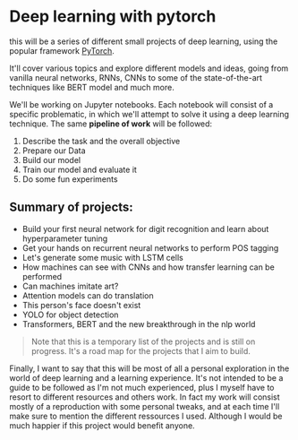 # Deep learning with pytorch
this will be a series of different small projects of deep learning, using the popular framework [PyTorch](https://pytorch.org/). 

It'll cover various topics and explore different models and ideas, going from vanilla neural networks, RNNs, CNNs to some of the state-of-the-art techniques like BERT model and much more.

We'll be working on Jupyter notebooks. Each notebook will consist of a specific problematic, in which we'll attempt to solve it using a deep learning technique. The same **pipeline of work** will be followed:
1. Describe the task and the overall objective
2. Prepare our Data
3. Build our model
4. Train our model and evaluate it
5. Do some fun experiments

## Summary of projects:
- Build your first neural network for digit recognition and learn about hyperparameter tuning
- Get your hands on recurrent neural networks to perform POS tagging
- Let's generate some music with LSTM cells
- How machines can see with CNNs and how transfer learning can be performed
- Can machines imitate art?
- Attention models can do translation
- This person's face doesn't exist
- YOLO for object detection
- Transformers, BERT and the new breakthrough in the nlp world
> Note that this is a temporary list of the projects and is still on progress. It's a road map for the projects that I aim to build.


Finally, I want to say that this will be most of all a personal exploration in the world of deep learning and a learning experience. It's not intended to be a guide to be followed as I'm not much experienced, plus I myself have to resort to different resources and others work. In fact my work will consist mostly of a reproduction with some personal tweaks, and at each time I'll make sure to mention the different ressources I used. Although I would be much happier if this project would benefit anyone.
